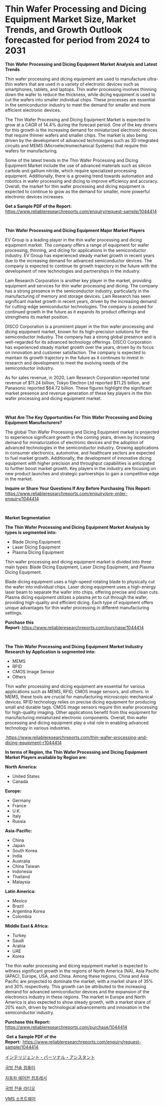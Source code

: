 <p><h1>Thin Wafer Processing and Dicing Equipment Market Size, Market Trends, and Growth Outlook forecasted for period from 2024 to 2031</h1></p><p><strong>Thin Wafer Processing and Dicing Equipment Market Analysis and Latest Trends</strong></p>
<p><p>Thin wafer processing and dicing equipment are used to manufacture ultra-thin wafers that are used in a variety of electronic devices such as smartphones, tablets, and laptops. Thin wafer processing involves thinning down the wafer to reduce the thickness, while dicing equipment is used to cut the wafers into smaller individual chips. These processes are essential in the semiconductor industry to meet the demand for smaller and more efficient electronic devices.</p><p>The Thin Wafer Processing and Dicing Equipment Market is expected to grow at a CAGR of 14.4% during the forecast period. One of the key drivers for this growth is the increasing demand for miniaturized electronic devices that require thinner wafers and smaller chips. The market is also being driven by the development of advanced technologies such as 3D integrated circuits and MEMS (Microelectromechanical Systems) that require thin wafers for manufacturing.</p><p>Some of the latest trends in the Thin Wafer Processing and Dicing Equipment Market include the use of advanced materials such as silicon carbide and gallium nitride, which require specialized processing equipment. Additionally, there is a growing trend towards automation and robotics in wafer processing and dicing to improve efficiency and accuracy. Overall, the market for thin wafer processing and dicing equipment is expected to continue to grow as the demand for smaller, more powerful electronic devices increases.</p></p>
<p><strong>Get a Sample PDF of the Report:&nbsp;</strong> <a href="https://www.reliableresearchreports.com/enquiry/request-sample/1044414">https://www.reliableresearchreports.com/enquiry/request-sample/1044414</a></p>
<p>&nbsp;</p>
<p><strong>Thin Wafer Processing and Dicing Equipment Major Market Players</strong></p>
<p><p>EV Group is a leading player in the thin wafer processing and dicing equipment market. The company offers a range of equipment for wafer processing, thinning, and dicing for applications in the semiconductor industry. EV Group has experienced steady market growth in recent years due to the increasing demand for advanced semiconductor devices. The company is expected to continue its growth trajectory in the future with the development of new technologies and partnerships in the industry.</p><p>Lam Research Corporation is another key player in the market, providing equipment and services for thin wafer processing and dicing. The company has a strong presence in the semiconductor industry, particularly in the manufacturing of memory and storage devices. Lam Research has seen significant market growth in recent years, driven by the increasing demand for cutting-edge semiconductor technologies. The company is poised for continued growth in the future as it expands its product offerings and strengthens its market position.</p><p>DISCO Corporation is a prominent player in the thin wafer processing and dicing equipment market, known for its high-precision solutions for the semiconductor industry. The company has a strong global presence and is well-regarded for its advanced technology offerings. DISCO Corporation has experienced steady market growth over the years, driven by its focus on innovation and customer satisfaction. The company is expected to maintain its growth trajectory in the future as it continues to invest in research and development to meet the evolving needs of the semiconductor industry.</p><p>As for sales revenue, in 2020, Lam Research Corporation reported total revenue of $11.24 billion, Tokyo Electron Ltd reported $11.25 billion, and Panasonic reported $64.72 billion. These figures highlight the significant market presence and revenue generation of these key players in the thin wafer processing and dicing equipment market.</p></p>
<p>&nbsp;</p>
<p><strong>What Are The Key Opportunities For Thin Wafer Processing and Dicing Equipment Manufacturers?</strong></p>
<p><p>The global Thin Wafer Processing and Dicing Equipment market is projected to experience significant growth in the coming years, driven by increasing demand for miniaturization of electronic devices and the adoption of advanced technologies in the semiconductor industry. Growing applications in consumer electronics, automotive, and healthcare sectors are expected to fuel market growth. Additionally, the development of innovative dicing equipment with higher precision and throughput capabilities is anticipated to further boost market growth. Key players in the industry are focusing on new product launches and strategic partnerships to gain a competitive edge in the market.</p></p>
<p><strong>Inquire or Share Your Questions If Any Before Purchasing This Report:</strong> <a href="https://www.reliableresearchreports.com/enquiry/pre-order-enquiry/1044414">https://www.reliableresearchreports.com/enquiry/pre-order-enquiry/1044414</a></p>
<p>&nbsp;</p>
<p><strong>Market Segmentation</strong></p>
<p><strong>The Thin Wafer Processing and Dicing Equipment Market Analysis by types is segmented into:</strong></p>
<p><ul><li>Blade Dicing Equipment</li><li>Laser Dicing Equipment</li><li>Plasma Dicing Equipment</li></ul></p>
<p><p>Thin wafer processing and dicing equipment market is divided into three main types: Blade Dicing Equipment, Laser Dicing Equipment, and Plasma Dicing Equipment. </p><p>Blade dicing equipment uses a high-speed rotating blade to physically cut the wafer into individual chips. Laser dicing equipment uses a high-energy laser beam to separate the wafer into chips, offering precise and clean cuts. Plasma dicing equipment utilizes a plasma jet to cut through the wafer, providing high-quality and efficient dicing. Each type of equipment offers unique advantages for thin wafer processing in different manufacturing settings.</p></p>
<p><strong>Purchase this Report:&nbsp;</strong><a href="https://www.reliableresearchreports.com/purchase/1044414">https://www.reliableresearchreports.com/purchase/1044414</a></p>
<p>&nbsp;</p>
<p><strong>The Thin Wafer Processing and Dicing Equipment Market Industry Research by Application is segmented into:</strong></p>
<p><ul><li>MEMS</li><li>RFID</li><li>CMOS Image Sensor</li><li>Others</li></ul></p>
<p><p>Thin wafer processing and dicing equipment are essential for various applications such as MEMS, RFID, CMOS image sensors, and others. In MEMS, these tools are crucial for manufacturing microscopic mechanical devices. RFID technology relies on precise dicing equipment for producing small and durable tags. CMOS image sensors require thin wafer processing for high-quality imaging. Other applications benefit from this equipment for manufacturing miniaturized electronic components. Overall, thin wafer processing and dicing equipment play a vital role in enabling advanced technology in various industries.</p></p>
<p><a href="https://www.reliableresearchreports.com/thin-wafer-processing-and-dicing-equipment-r1044414">&nbsp;https://www.reliableresearchreports.com/thin-wafer-processing-and-dicing-equipment-r1044414</a></p>
<p><strong>In terms of Region, the Thin Wafer Processing and Dicing Equipment Market Players available by Region are:</strong></p>
<p>
    <p> <strong> North America: </strong>
        <ul>
            <li>United States</li>
            <li>Canada</li>
        </ul>
        </p> 
    <p> <strong> Europe: </strong>
        <ul>
            <li>Germany</li>
            <li>France</li>
            <li>U.K.</li>
            <li>Italy</li>
            <li>Russia</li>
        </ul>
        </p> 
    <p> <strong> Asia-Pacific: </strong>
        <ul>
            <li>China</li>
            <li>Japan</li>
            <li>South Korea</li>
            <li>India</li>
            <li>Australia</li>
            <li>China Taiwan</li>
            <li>Indonesia</li>
            <li>Thailand</li>
            <li>Malaysia</li>
        </ul>
        </p> 
    <p> <strong> Latin America: </strong>
        <ul>
            <li>Mexico</li>
            <li>Brazil</li>
            <li>Argentina Korea</li>
            <li>Colombia</li>
        </ul>
        </p> 
    <p> <strong> Middle East & Africa: </strong>
        <ul>
            <li>Turkey</li>
            <li>Saudi</li>
            <li>Arabia</li>
            <li>UAE</li>
            <li>Korea</li>
        </ul>
    </p>
    </p>
<p><p>The thin wafer processing and dicing equipment market is expected to witness significant growth in the regions of North America (NA), Asia Pacific (APAC), Europe, USA, and China. Among these regions, China and Asia Pacific are projected to dominate the market, with a market share of 35% and 30% respectively. This growth can be attributed to the increasing demand for advanced semiconductor devices and the expansion of the electronics industry in these regions. The market in Europe and North America is also expected to show steady growth, with a market share of 20% each, driven by technological advancements and innovation in the semiconductor industry.</p></p>
<p><strong>Purchase this Report: </strong><a href="https://www.reliableresearchreports.com/purchase/1044414">https://www.reliableresearchreports.com/purchase/1044414</a></p>
<p>&nbsp;<strong>Get a Sample PDF of the Report:&nbsp;&nbsp;</strong><a href="https://www.reliableresearchreports.com/enquiry/request-sample/1044414">https://www.reliableresearchreports.com/enquiry/request-sample/1044414</a></p>
<p><strong></strong></p>
<p><p><a href="https://medium.com/@chelsealowe1964/%E8%B3%A2%E6%98%8E%E3%81%AA%E5%80%8B%E4%BA%BA%E3%82%A2%E3%82%B7%E3%82%B9%E3%82%BF%E3%83%B3%E3%83%88%E5%B8%82%E5%A0%B4%E3%81%AE%E8%A6%8F%E6%A8%A1%E3%81%AF-%E3%82%B0%E3%83%AD%E3%83%BC%E3%83%90%E3%83%AB%E7%94%A3%E6%A5%AD%E3%81%AB%E3%81%8A%E3%81%91%E3%82%8B%E6%9C%80%E9%81%A9%E3%81%AA%E3%83%9E%E3%83%BC%E3%82%B1%E3%83%86%E3%82%A3%E3%83%B3%E3%82%B0%E3%83%81%E3%83%A3%E3%83%B3%E3%83%8D%E3%83%AB%E3%82%92%E6%98%8E%E3%82%89%E3%81%8B%E3%81%AB%E3%81%97%E3%81%BE%E3%81%99-f63de577eeff">インテリジェント・パーソナル・アシスタント</a></p><p><a href="https://github.com/rsg307664904/Market-Research-Report-List-1/blob/main/110449527110.md">국방 전술 컴퓨터</a></p><p><a href="https://medium.com/@angelardelean202220221/%EC%9E%90%EB%8F%99%EC%B0%A8-%EC%97%90%EC%96%B4%EC%BB%A8-%EC%BB%B4%ED%94%84%EB%A0%88%EC%84%9C-%EC%8B%9C%EC%9E%A5-%EA%B7%9C%EB%AA%A8-%EC%8B%9C%EC%9E%A5-%EC%A0%84%EB%A7%9D-%EB%B0%8F-%EC%8B%9C%EC%9E%A5-%EC%98%88%EC%B8%A1-2024%EB%85%84%EB%B6%80%ED%84%B0-2031%EB%85%84%EA%B9%8C%EC%A7%80-0d88b2bc141e">자동차 에어컨 컴프레서</a></p><p><a href="https://github.com/PercyHagernes9778/Market-Research-Report-List-1/blob/main/641439527111.md">국방 전술 라디오</a></p><p><a href="https://medium.com/@giovanileannon/vms-%EC%86%8C%ED%94%84%ED%8A%B8%EC%9B%A8%EC%96%B4-%EC%8B%9C%EC%9E%A5-%EC%8B%9C%EC%9E%A5-cagr-%EC%8B%9C%EC%9E%A5-%EB%8F%99%ED%96%A5-%EB%B0%8F-%EC%84%B1%EC%9E%A5-%EC%A0%84%EB%9E%B5%EC%97%90-%EB%8C%80%ED%95%9C-%ED%86%B5%EC%B0%B0%EB%A0%A5-7aed6a5108cc">VMS 소프트웨어</a></p></p>